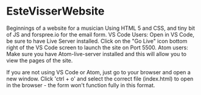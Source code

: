 # EsteVisserWebsite
Beginnings of a website for a musician
Using HTML 5 and CSS, and tiny bit of JS and forspree.io for the email form.
VS Code Users:
Open in VS Code, be sure to have Live Server installed.
Click on the "Go Live" icon bottom right of the VS Code screen to launch the site on Port 5500.
Atom users:
Make sure you have Atom-live-server installed and this will allow you to view the pages of the site.



If you are not using VS Code or Atom, just go to your browser and open a new window. Click 'ctrl + o' and select the correct file (index.html) to open in the browser -  the form won't function fully in this format.

